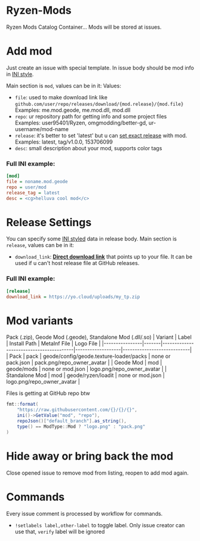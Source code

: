 # Ryzen-Mods
Ryzen Mods Catalog Container...
Mods will be stored at issues.

# Add mod
Just create an issue with special template. 
In issue body should be mod info in [INI style](https://en.wikipedia.org/wiki/INI_file).

Main section is `mod`, values can be in it:
Values: 
- `file`: used to make download link like `github.com/user/repo/releases/download/{mod.release}/{mod.file}` <br>Examples: me.mod.geode, me.mod.dll, mod.dll
- `repo`: ur repository path for getting info and some project files <br>Examples: user95401/Ryzen, omgmodding/better-gd, ur-username/mod-name
- `release`: it\'s better to set 'latest' but u can [set exact release](https://docs.github.com/en/rest/releases/releases?apiVersion=2022-11-28#get-the-latest-release) with mod. <br>Examples: latest, tag/v1.0.0, 153706099
- `desc`: small description about your mod, supports color tags
### Full INI example:
```ini
[mod]
file = noname.mod.geode
repo = user/mod
release_tag = latest
desc = <cg>helluva cool mod</c>
```

# Release Settings
You can specify some [INI styled](https://en.wikipedia.org/wiki/INI_file) data in release body.
Main section is `release`, values can be in it:
- `download_link`: [**__Direct download link__**](https://en.wikipedia.org/wiki/Direct_download_link) that points up to your file. It can be used if u can\'t host release file at GitHub releases.
### Full INI example:
```ini
[release]
download_link = https://yo.cloud/uploads/my_tp.zip
```

# Mod variants
Pack (.zip), Geode Mod (.geode), Standalone Mod (.dll/.so)
| Variant        | Label | Install Path                            | MetaInf File      | Logo File                  |
|----------------|-------|-----------------------------------------|-------------------|----------------------------|
| Pack           | pack  | geode/config/geode.texture-loader/packs | none or pack.json | pack.png/repo_owner_avatar |
| Geode Mod      | mod   | geode/mods                              | none or mod.json  | logo.png/repo_owner_avatar |
| Standalone Mod | mod   | geode/ryzen/loadit                      | none or mod.json  | logo.png/repo_owner_avatar |

Files is getting at GitHub repo btw
```java
fmt::format(
    "https://raw.githubusercontent.com/{}/{}/{}",
    ini()->GetValue("mod", "repo"),
    repoJson()["default_branch"].as_string(),
    type() == ModType::Mod ? "logo.png" : "pack.png"
)
```

# Hide away or bring back the mod
Close opened issue to remove mod from listing, reopen to add mod again.

# Commands
Every issue comment is processed by workflow for commands.
- `!setlabels label,other-label` to toggle label. Only issue creator can use that, `verify` label will be ignored
